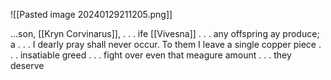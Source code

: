 ![[Pasted image 20240129211205.png]]

...son, [[Kryn Corvinarus]], . . . ife [[Vivesna]] . . . any offspring ay produce; a . . . I dearly pray shall never occur. To them I leave a single copper piece . . . insatiable greed . . . fight over even that meagure amount . . . they deserve